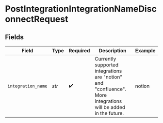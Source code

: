 # PostIntegrationIntegrationNameDisconnectRequest


## Fields

| Field                                                                                                          | Type                                                                                                           | Required                                                                                                       | Description                                                                                                    | Example                                                                                                        |
| -------------------------------------------------------------------------------------------------------------- | -------------------------------------------------------------------------------------------------------------- | -------------------------------------------------------------------------------------------------------------- | -------------------------------------------------------------------------------------------------------------- | -------------------------------------------------------------------------------------------------------------- |
| `integration_name`                                                                                             | *str*                                                                                                          | :heavy_check_mark:                                                                                             | Currently supported integrations are "notion" and "confluence". More integrations will be added in the future. | notion                                                                                                         |